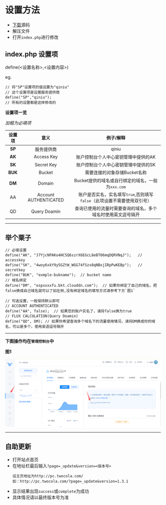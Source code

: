 # 设置方法

- [下载](https://github.com/jokin1999/PrivacyCloud/releases)源码
- 解压文件
- 打开`index.php`进行修改

## index.php 设置项

define(<设置名称>,<设置内容>)

eg.

```
// 将"SP"设置项的值设置为"qiniu"
// 这个设置项是设置服务提供商
define("SP","qiniu");
// 所有的设置都是这样修改的
```

**设置项一览**

*加粗为必填项*

|设置项|意义|例子/解释|
|:-:|:-:|:-:|
|**SP**|服务提供商|qiniu|
|**AK**|Access Key|账户控制台个人中心密钥管理中提供的AK|
|**SK**|Secret Key|账户控制台个人中心密钥管理中提供的SK|
|**BUK**|Bucket|需要连接的对象存储Bucket名称|
|**DM**|Domain|Bucket提供的域名或自行绑定的域名，一般为`xxx.com`|
|AA|Account AUTHENTICATED|账户是否实名，实名填写`true`,否则填写`false`（此项设置不需要使用双引号）|
|QD|Query Doamin|查询已使用的流量时需要查询的域名，多个域名时使用英文逗号隔开|

---

## 举个栗子

```
// 必填设置
define("AK", "J7YjcNPAKo4HC5Q6szrX6EGcL8eBT06mqDQRVNqJ");   // accesskey
define("SK", "4woy6xkY9y5GZtW_WGG74fSzx8qNBxjIRpPwKEBp");   // secretkey
define("BUK", "exmple-bukname");  // bucket name
// 域名绑定
define("DM", "ospxxxxfu.bkt.clouddn.com");  // 如果你绑定了自己的域名，把false换成自己域名就可以了如左侧,没有绑定域名的填写方式请参考下方`图1`

// 可选设置，一般保持默认即可
// ACCOUNT AUTHENTICATED
define("AA", false);  // 如果您的账户实名了，请将false换为true
// FLUX CALCULATION(Query Doamin)
define("QD", DM); // 如果你希望查询多个域名下的流量使用情况，请将DM换成你的域名，可以是多个，使用英语逗号隔开
```

---

**下图操作均在`管理控制台`中**

**图1**

![图1](./imgs/qiniu_domain.png)

---

## 自助更新

- 打开站点首页
- 在地址栏最后输入`?page=_update&version=<版本号>`
  ```
  设主页地址为http://pc.twocola.com/
  如：http://pc.twocola.com/?page=_update&version=1.3.1
  ```
- 显示结果出现`success`或`complete`为成功
- 具体情况请以最终版本号为准
